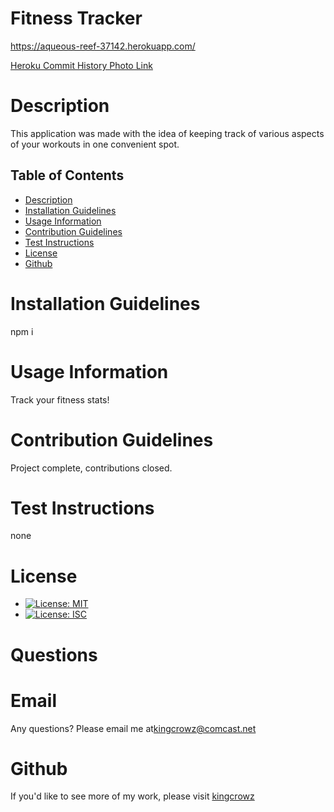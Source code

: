 # Fitness Tracker

https://aqueous-reef-37142.herokuapp.com/

[Heroku Commit History Photo Link](https://user-images.githubusercontent.com/83981829/136664094-4850acc7-5332-4327-b07d-19de21587342.png)

# Description
This application was made with the idea of keeping track of various aspects of your workouts in one convenient spot.

## Table of Contents
* [Description](#Description)
* [Installation Guidelines](#Installation-Guidelines)
* [Usage Information](#Usage-Information)
* [Contribution Guidelines](#Contribution-Guidelines)
* [Test Instructions](#Test-Instructions)
* [License](#License)
* [Github](#Github)

      
# Installation Guidelines
npm i

      
# Usage Information
Track your fitness stats!

      
# Contribution Guidelines
Project complete, contributions closed.
      
# Test Instructions

none    


# License
* [![License: MIT](https://img.shields.io/badge/License-MIT-yellow.svg)](https://opensource.org/licenses/MIT)
* [![License: ISC](https://img.shields.io/badge/License-ISC-red.svg)](https://opensource.org/licenses/ISC)

# Questions

# Email
Any questions? Please email me at[kingcrowz@comcast.net](mailto:kingcrowz@comcast.net)


# Github <a name="Github"></a>
If you'd like to see more of my work, please visit [kingcrowz](https://github.com/kingcrowz)
